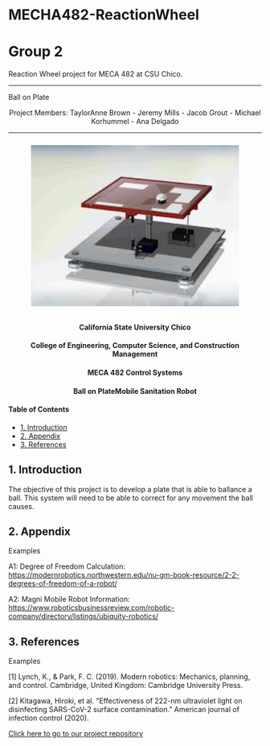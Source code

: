 # MECHA482-ReactionWheel
# Group 2
Reaction Wheel project for MECA 482 at CSU Chico.


-------------------------------------------------------------------------------------

Ball on Plate

<p align = "center">
Project Members:
TaylorAnne Brown - 
Jeremy Mills -
Jacob Grout -
Michael Korhummel -
Ana Delgado
      </p> 

-------------------------------------------------------------------------------------


<p align = "center">
  <img src = "photos/imageexample.jpg" height = "320px" style="margin:10px 10px">
</p>



<center>
   <h4> California State University Chico</h4>
   <h4> College of Engineering, Computer Science, and Construction Management</h4> 
   <h4> MECA 482 Control Systems</h4> 
   <h4> Ball on PlateMobile Sanitation Robot</h4> 
</center>

#### Table of Contents
- [1. Introduction](#1-Introduction)
- [2. Appendix](#2-Appendix)
- [3. References](#3-References)

## 1. Introduction 
The objective of this project is to develop a plate that is able to ballance a ball. This system will need to be able to correct for any movement the ball causes. 


## 2. Appendix

Examples

A1: Degree of Freedom Calculation: 
https://modernrobotics.northwestern.edu/nu-gm-book-resource/2-2-degrees-of-freedom-of-a-robot/

A2: Magni Mobile Robot Information: 
https://www.roboticsbusinessreview.com/robotic-company/directory/listings/ubiquity-robotics/


## 3. References

Examples

[1] Lynch, K., &amp; Park, F. C. (2019). Modern robotics: Mechanics, planning, and control. Cambridge, United Kingdom: Cambridge University Press.

[2] Kitagawa, Hiroki, et al. "Effectiveness of 222-nm ultraviolet light on disinfecting SARS-CoV-2 surface contamination." American journal of infection control (2020).


<a href="https://github.com/janso2000/MECHA470_Mobile_Sanitation_Robot"> Click here to go to our project repository </a>
